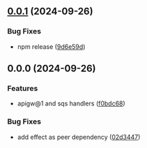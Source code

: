 
## [0.0.1](https://github.com/successkrisz/effect-lambda/compare/v0.0.0...v0.0.1) (2024-09-26)


### Bug Fixes

* npm release ([9d6e59d](https://github.com/successkrisz/effect-lambda/commit/9d6e59d9f9d7216d74d276e743b936a1407b5a80))

## 0.0.0 (2024-09-26)


### Features

* apigw@1 and sqs handlers ([f0bdc68](https://github.com/successkrisz/effect-lambda/commit/f0bdc68c9731581aca4cdafbcf5182a844606f21))


### Bug Fixes

* add effect as peer dependency ([02d3447](https://github.com/successkrisz/effect-lambda/commit/02d344796615399818eadb53051aba37214adc91))

